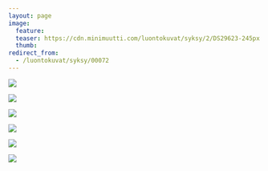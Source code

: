 ```yaml
---
layout: page
image:
  feature:
  teaser: https://cdn.minimuutti.com/luontokuvat/syksy/2/DS29623-245px.jpg
  thumb:
redirect_from:
  - /luontokuvat/syksy/00072
---
```


![](https://cdn.minimuutti.com/luontokuvat/syksy/2/DS33597-800px.jpg)

![](https://cdn.minimuutti.com/luontokuvat/syksy/2/DS29620-800px.jpg)

![](https://cdn.minimuutti.com/luontokuvat/syksy/2/DS29621-800px.jpg)

![](https://cdn.minimuutti.com/luontokuvat/syksy/2/DS29623-800px.jpg)

![](https://cdn.minimuutti.com/luontokuvat/syksy/2/DS29678-800px.jpg)

![](https://cdn.minimuutti.com/luontokuvat/syksy/2/DS29684-800px.jpg)